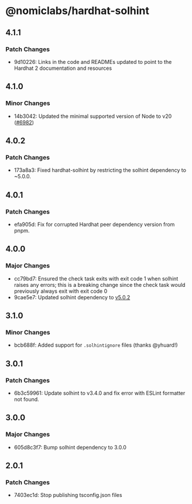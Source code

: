 # @nomiclabs/hardhat-solhint

## 4.1.1

### Patch Changes

- 9d10226: Links in the code and READMEs updated to point to the Hardhat 2 documentation and resources

## 4.1.0

### Minor Changes

- 14b3042: Updated the minimal supported version of Node to v20 ([#6982](https://github.com/NomicFoundation/hardhat/pull/6982))

## 4.0.2

### Patch Changes

- 173a8a3: Fixed hardhat-solhint by restricting the solhint dependency to ~5.0.0.

## 4.0.1

### Patch Changes

- efa905d: Fix for corrupted Hardhat peer dependency version from pnpm.

## 4.0.0

### Major Changes

- cc79bd7: Ensured the check task exits with exit code 1 when solhint raises any errors; this is a breaking change since the check task would previously always exit with exit code 0
- 9cae5e7: Updated solhint dependency to [v5.0.2](https://github.com/protofire/solhint/releases/tag/v5.0.2)

## 3.1.0

### Minor Changes

- bcb688f: Added support for `.solhintignore` files (thanks @yhuard!)

## 3.0.1

### Patch Changes

- 6b3c59961: Update solhint to v3.4.0 and fix error with ESLint formatter not found.

## 3.0.0

### Major Changes

- 605d8c3f7: Bump solhint dependency to 3.0.0

## 2.0.1

### Patch Changes

- 7403ec1d: Stop publishing tsconfig.json files

